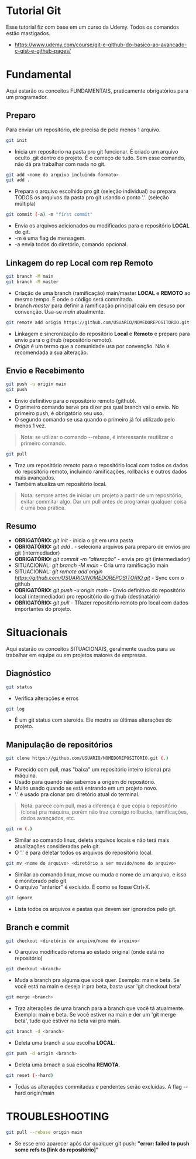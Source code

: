 # Tutorial Git

Esse tutorial fiz com base em um curso da Udemy. Todos os comandos estão mastigados.

- https://www.udemy.com/course/git-e-github-do-basico-ao-avancado-c-gist-e-github-pages/

# Fundamental

Aqui estarão os conceitos FUNDAMENTAIS, praticamente obrigatórios para um programador.

## Preparo

Para enviar um repositório, ele precisa de pelo menos 1 arquivo.

```bash
git init
```

- Inicia um reposítorio na pasta pro git funcionar. É criado um arquivo oculto .git dentro do projeto. É o começo de tudo. Sem esse comando, não dá pra trabalhar com nada no git.


```bash
git add <nome do arquivo incluindo formato>
git add .
```

- Prepara o arquivo escolhido pro git (seleção individual) ou prepara TODOS os arquivos da pasta pro git usando o ponto '.'. (seleção múltipla)

```bash
git commit (-a) -m "first commit"
```
- Envia os arquivos adicionados ou modificados para o repositório **LOCAL** do git. 
- -m é uma flag de mensagem. 
- -a envia todos do diretório, comando opcional.

## Linkagem do rep Local com rep Remoto

```bash
git branch -M main
git branch -M master
```

- Criação de uma branch (ramificação) main/master **LOCAL** e **REMOTO** ao mesmo tempo. É onde o código será commitado.
- branch *master* para definir a ramificação principal caiu em desuso por convenção. Usa-se *main* atualmente.

```bash
git remote add origin https://github.com/USUARIO/NOMEDOREPOSITORIO.git
```

- Linkagem e sincronização do repositório **Local** e **Remoto** e preparo para envio para o github (repositório remoto).
- *Origin* é um termo que a comunidade usa por convenção. Não é recomendada a sua alteração.

## Envio e Recebimento

```bash
git push -u origin main
git push
```
- Envio definitivo para o repositório remoto (github).
- O primeiro comando serve pra dizer pra qual branch vai o envio. No primeiro push, é obrigatório seu uso.
- O segundo comando se usa quando o primeiro já foi utilizado pelo menos 1 vez.
> Nota: se utilizar o comando --rebase, é interessante reutilizar o primeiro comando.

```bash
git pull
```

- Traz um repositório remoto para o repositório local com todos os dados do repositório remoto, incluindo ramificações, rollbacks e outros dados mais avançados.
- Também atualiza um repositório local.
> Nota: sempre antes de iniciar um projeto a partir de um repositório, evitar commitar algo. Dar um pull antes de programar qualquer coisa é uma boa prática.

## Resumo

- **OBRIGATÓRIO:** *git init* - inicia o git em uma pasta
- **OBRIGATÓRIO:** *git add .* - seleciona arquivos para preparo de envios pro git (intermediador)
- **OBRIGATÓRIO:** *git commit -m "alteração"* - envia pro git (intermediador)
- SITUACIONAL: *git branch -M main* - Cria uma ramificação main
- SITUACIONAL: *git remote add origin https://github.com/USUARIO/NOMEDOREPOSITORIO.git* - Sync com o github
- **OBRIGATÓRIO:** *git push -u origin main* - Envio definitivo do repositório local (intermediador) pro repositório do github (destinatário)
- **OBRIGATÓRIO:** *git pull* - TRazer repositório remoto pro local com dados importantes do projeto.


# Situacionais

Aqui estarão os conceitos SITUACIONAIS, geralmente usados para se trabalhar em equipe ou em projetos maiores de empresas.

## Diagnóstico

```bash
git status
```
- Verifica alterações e erros

```bash
git log
```
- É um git status com steroids. Ele mostra as últimas alterações do projeto.

## Manipulação de repositórios

```bash
git clone https://github.com/USUARIO/NOMEDOREPOSITORIO.git (.)
```

- Parecido com pull, mas "baixa" um repositório inteiro (clona) pra máquina.
- Usado para quando não sabemos a origem do repositório.
- Muito usado quando se está entrando em um projeto novo.
- '.' é usado pra clonar pro diretório atual do terminal.
> Nota: parece com pull, mas a diferença é que copia o repositório (clona) pra máquina, porém não traz consigo rollbacks, ramificações, dados avançados, etc.

```bash
git rm (.)
```
- Similar ao comando linux, deleta arquivos locais e não terá mais atualizações consideradas pelo git.
- O '.' é para deletar todos os arquivos do repositório local.

```bash
git mv <nome do arquivo> <diretório a ser movido/nome do arquivo>
```
- Similar ao comando linux, move ou muda o nome de um arquivo, e isso é monitorado pelo git
- O arquivo "anterior" é excluido. É como se fosse Ctrl+X.

```bash
git ignore
```
- Lista todos os arquivos e pastas que devem ser ignorados pelo git.

## Branch e commit

```bash
git checkout <diretório do arquivo/nome do arquivo>
```
- O arquivo modificado retoma ao estado original (onde está no repositório)

```bash
git checkout <branch>
```
- Muda a branch pra alguma que você quer. Esemplo: main e beta. Se você está na main e deseja ir pra beta, basta usar 'git checkout beta'

```bash
git merge <branch>
```
- Traz alterações de uma branch para a branch que você tá atualmente. Exemplo: main e beta. Se você estiver na main e der um 'git merge beta', tudo que estiver na beta vai pra main.

```bash
git branch -d <branch>
```
- Deleta uma branch a sua escolha **LOCAL**.

```bash
git push -d origin <branch>
```
- Deleta uma brnach a sua escolha **REMOTA**.


```bash
git reset (--hard)
```
- Todas as alterações commitadas e pendentes serão excluídas. A flag --hard origin/main


# TROUBLESHOOTING

```bash
git pull --rebase origin main
```
- Se esse erro aparecer após dar qualquer git push: **"error: failed to push some refs to [link do repositório]"**